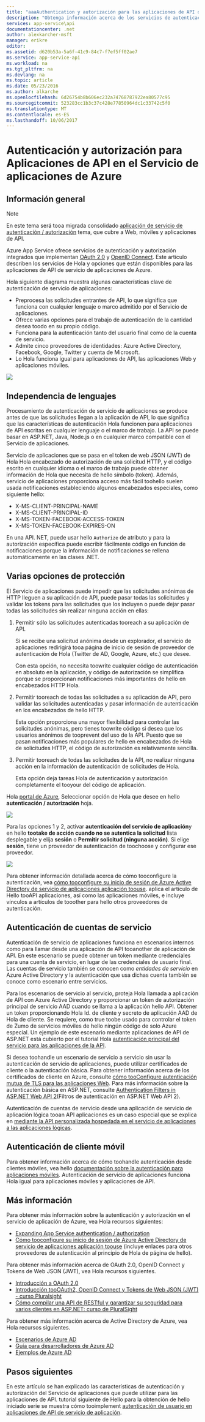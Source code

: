 ```yaml
---
title: "aaaAuthentication y autorización para las aplicaciones de API de servicio de aplicaciones de Azure | Documentos de Microsoft"
description: "Obtenga información acerca de los servicios de autenticación y autorización de Hola que proporciona el servicio de aplicaciones de Azure para aplicaciones de API."
services: app-service\api
documentationcenter: .net
author: alexkarcher-msft
manager: erikre
editor: 
ms.assetid: d620b53a-5a6f-41c9-84c7-f7ef5ff02ae7
ms.service: app-service-api
ms.workload: na
ms.tgt_pltfrm: na
ms.devlang: na
ms.topic: article
ms.date: 05/23/2016
ms.author: alkarche
ms.openlocfilehash: 6d26754b8b606ec232a74768787922ea80577c95
ms.sourcegitcommit: 523283cc1b3c37c428e77850964dc1c33742c5f0
ms.translationtype: MT
ms.contentlocale: es-ES
ms.lasthandoff: 10/06/2017
---
```

# <a name="authentication-and-authorization-for-api-apps-in-azure-app-service"></a>Autenticación y autorización para Aplicaciones de API en el Servicio de aplicaciones de Azure
## <a name="overview"></a>Información general
> [!NOTE]
> En este tema será tooa migrada consolidado [aplicación de servicio de autenticación / autorización](../app-service/app-service-authentication-overview.md) tema, que cubre a Web, móviles y aplicaciones de API.
> 
> 

Azure App Service ofrece servicios de autenticación y autorización integrados que implementan [OAuth 2.0](#oauth) y [OpenID Connect](#oauth). Este artículo describen los servicios de Hola y opciones que están disponibles para las aplicaciones de API de servicio de aplicaciones de Azure.

Hola siguiente diagrama muestra algunas características clave de autenticación de servicio de aplicaciones:

* Preprocesa las solicitudes entrantes de API, lo que significa que funciona con cualquier lenguaje o marco admitido por el Servicio de aplicaciones.
* Ofrece varias opciones para el trabajo de autenticación de la cantidad desea toodo en su propio código.
* Funciona para la autenticación tanto del usuario final como de la cuenta de servicio. 
* Admite cinco proveedores de identidades: Azure Active Directory, Facebook, Google, Twitter y cuenta de Microsoft.
* Lo Hola funciona igual para aplicaciones de API, las aplicaciones Web y aplicaciones móviles.

![](./media/app-service-api-authentication/api-apps-overview.png)

## <a name="language-agnostic"></a>Independencia de lenguajes
Procesamiento de autenticación de servicio de aplicaciones se produce antes de que las solicitudes llegan a la aplicación de API, lo que significa que las características de autenticación Hola funcionen para aplicaciones de API escritas en cualquier lenguaje o el marco de trabajo.  La API se puede basar en ASP.NET, Java, Node.js o en cualquier marco compatible con el Servicio de aplicaciones.

Servicio de aplicaciones que se pasa en el token de web JSON (JWT) de Hola Hola encabezado de autorización de una solicitud HTTP, y el código escrito en cualquier idioma o el marco de trabajo puede obtener información de Hola que necesita de hello símbolo (token). Además, servicio de aplicaciones proporciona acceso más fácil toohello suelen usada notificaciones estableciendo algunos encabezados especiales, como siguiente hello:

* X-MS-CLIENT-PRINCIPAL-NAME
* X-MS-CLIENT-PRINCIPAL-ID
* X-MS-TOKEN-FACEBOOK-ACCESS-TOKEN
* X-MS-TOKEN-FACEBOOK-EXPIRES-ON

En una API. NET, puede usar hello `Authorize` de atributo y para la autorización específica puede escribir fácilmente código en función de notificaciones porque la información de notificaciones se rellena automáticamente en las clases .NET.

## <a name="multiple-protection-options"></a>Varias opciones de protección
El Servicio de aplicaciones puede impedir que las solicitudes anónimas de HTTP lleguen a su aplicación de API, puede pasar todas las solicitudes y validar los tokens para las solicitudes que los incluyen o puede dejar pasar todas las solicitudes sin realizar ninguna acción en ellas:

1. Permitir sólo las solicitudes autenticadas tooreach a su aplicación de API.
   
    Si se recibe una solicitud anónima desde un explorador, el servicio de aplicaciones redirigirá tooa página de inicio de sesión de proveedor de autenticación de Hola (Twitter de AD, Google, Azure, etc.) que desee. 
   
    Con esta opción, no necesita toowrite cualquier código de autenticación en absoluto en la aplicación, y código de autorización se simplifica porque se proporcionan notificaciones más importantes de hello en encabezados HTTP Hola.
2. Permitir tooreach de todas las solicitudes a su aplicación de API, pero validar las solicitudes autenticadas y pasar información de autenticación en los encabezados de hello HTTP.
   
    Esta opción proporciona una mayor flexibilidad para controlar las solicitudes anónimas, pero tienes toowrite código si desea que los usuarios anónimos de tooprevent del uso de la API. Puesto que se pasan notificaciones más populares de hello en encabezados de Hola de solicitudes HTTP, el código de autorización es relativamente sencilla.
3. Permitir tooreach de todas las solicitudes de la API, no realizar ninguna acción en la información de autenticación de solicitudes de Hola.
   
    Esta opción deja tareas Hola de autenticación y autorización completamente el tooyour del código de aplicación.

Hola [portal de Azure](https://portal.azure.com/), Seleccionar opción de Hola que desee en hello **autenticación / autorización** hoja.

![](./media/app-service-api-authentication/authblade.png)

Para las opciones 1 y 2, activar **autenticación del servicio de aplicación**y en hello **tootake de acción cuando no se autentica la solicitud** lista desplegable y elija **sesión** o **Permitir solicitud (ninguna acción)**.  Si elige **sesión**, tiene un proveedor de autenticación de toochoose y configurar ese proveedor.

![](./media/app-service-api-authentication/actiontotake.png)

Para obtener información detallada acerca de cómo tooconfigure la autenticación, vea [cómo tooconfigure su inicio de sesión de Azure Active Directory de servicio de aplicaciones aplicación toouse](../app-service-mobile/app-service-mobile-how-to-configure-active-directory-authentication.md). aplica el artículo de Hello tooAPI aplicaciones, así como las aplicaciones móviles, e incluye vínculos a artículos de tooother para hello otros proveedores de autenticación.

## <a id="internal"></a> Autenticación de cuentas de servicio
Autenticación de servicio de aplicaciones funciona en escenarios internos como para llamar desde una aplicación de API tooanother de aplicación de API. En este escenario se puede obtener un token mediante credenciales para una cuenta de servicio, en lugar de las credenciales de usuario final. Las cuentas de servicio también se conocen como *entidades de servicio* en Azure Active Directory y la autenticación que usa dichas cuenta también se conoce como escenario entre servicios. 

Para los escenarios de servicio al servicio, proteja Hola llamada a aplicación de API con Azure Active Directory y proporcionar un token de autorización principal de servicio AAD cuando se llama a la aplicación hello API. Obtener un token proporcionando Hola Id. de cliente y secreto de aplicación AAD de Hola de cliente. Se requiere, como true toobe usado para controlar el token de Zumo de servicios móviles de hello ningún código de solo Azure especial. Un ejemplo de este escenario mediante aplicaciones de API de ASP.NET está cubierto por el tutorial Hola [autenticación principal del servicio para las aplicaciones de la API](app-service-api-dotnet-service-principal-auth.md).

Si desea toohandle un escenario de servicio a servicio sin usar la autenticación de servicio de aplicaciones, puede utilizar certificados de cliente o la autenticación básica. Para obtener información acerca de los certificados de cliente en Azure, consulte [cómo tooConfigure autenticación mutua de TLS para las aplicaciones Web](../app-service-web/app-service-web-configure-tls-mutual-auth.md). Para más información sobre la autenticación básica en ASP.NET, consulte [Authentication Filters in ASP.NET Web API 2](http://www.asp.net/web-api/overview/security/authentication-filters)(Filtros de autenticación en ASP.NET Web API 2).

Autenticación de cuentas de servicio desde una aplicación de servicio de aplicación lógica tooan API aplicaciones es un caso especial que se explica en [mediante la API personalizada hospedada en el servicio de aplicaciones a las aplicaciones lógicas](../logic-apps/logic-apps-custom-hosted-api.md).

## <a name="mobile-client-authentication"></a>Autenticación de cliente móvil
Para obtener información acerca de cómo toohandle autenticación desde clientes móviles, vea hello [documentación sobre la autenticación para aplicaciones móviles](../app-service-mobile/app-service-mobile-ios-get-started-users.md). Autenticación de servicio de aplicaciones funciona Hola igual para aplicaciones móviles y aplicaciones de API.

## <a name="more-information"></a>Más información
Para obtener más información sobre la autenticación y autorización en el servicio de aplicación de Azure, vea Hola recursos siguientes:

* [Expanding App Service authentication / authorization](https://azure.microsoft.com/blog/announcing-app-service-authentication-authorization/)
* [Cómo tooconfigure su inicio de sesión de Azure Active Directory de servicio de aplicaciones aplicación toouse](../app-service-mobile/app-service-mobile-how-to-configure-active-directory-authentication.md) (incluye enlaces para otros proveedores de autenticación al principio de Hola de página de hello). 

Para obtener más información acerca de OAuth 2.0, OpenID Connect y Tokens de Web JSON (JWT), vea Hola recursos siguientes.

* [Introducción a OAuth 2.0](http://shop.oreilly.com/product/0636920021810.do "Getting Started with OAuth 2.0") 
* [Introducción tooOAuth2, OpenID Connect y Tokens de Web JSON (JWT) - curso Pluralsight](http://www.pluralsight.com/courses/oauth2-json-web-tokens-openid-connect-introduction) 
* [Cómo compilar una API de RESTful y garantizar su seguridad para varios clientes en ASP.NET: curso de PluralSight](http://www.pluralsight.com/courses/building-securing-restful-api-aspdotnet)

Para obtener más información acerca de Active Directory de Azure, vea Hola recursos siguientes.

* [Escenarios de Azure AD](http://aka.ms/aadscenarios)
* [Guía para desarrolladores de Azure AD](http://aka.ms/aaddev)
* [Ejemplos de Azure AD](http://aka.ms/aadsamples)

## <a name="next-steps"></a>Pasos siguientes
En este artículo se han explicado las características de autenticación y autorización del Servicio de aplicaciones que puede utilizar para las aplicaciones de API. tutorial siguiente de Hello para la obtención de hello iniciado serie se muestra cómo tooimplement [autenticación de usuario en aplicaciones de API de servicio de aplicación](app-service-api-dotnet-user-principal-auth.md).

